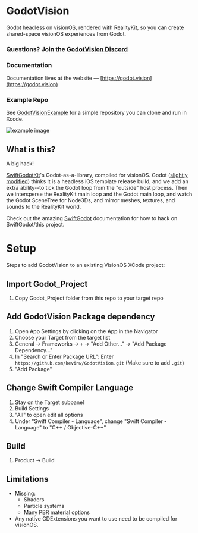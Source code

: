 # GodotVision

Godot headless on visionOS, rendered with RealityKit, so you can create shared-space visionOS experiences from Godot.

### Questions? Join the [GodotVision Discord](https://discord.gg/XvB4dwGUtF)

### Documentation 

Documentation lives at the website — [https://godot.vision](https://godot.vision)

### Example Repo

See [GodotVisionExample](https://github.com/kevinw/GodotVisionExample) for a simple repository you can clone and run in Xcode.

![example image](https://raw.githubusercontent.com/kevinw/GodotVisionExample/main/docs/screenshot1.jpg)

## What is this?

A big hack! 

[SwiftGodotKit](https://github.com/migueldeicaza/SwiftGodotKit)'s Godot-as-a-library, compiled for visionOS. Godot ([slightly modified](https://github.com/multijam/godot/commits/visionos/?author=kevinw)) thinks it is a headless iOS template release build, and we add an extra ability--to tick the Godot loop from the "outside" host process. Then we intersperse the RealityKit main loop and the Godot main loop, and watch the Godot SceneTree for Node3Ds, and mirror meshes, textures, and sounds to the RealityKit world.

Check out the amazing [SwiftGodot](https://migueldeicaza.github.io/SwiftGodotDocs/documentation/swiftgodot/) documentation for how to hack on SwiftGodot/this project.


# Setup
Steps to add GodotVision to an existing VisionOS XCode project:

## Import Godot_Project
1. Copy Godot_Project folder from this repo to your target repo

## Add GodotVision Package dependency
1. Open App Settings by clicking on the App in the Navigator
1. Choose your Target from the target list
1. General -> Frameworks -> `+` -> "Add Other..." -> "Add Package Dependency..."
1. In "Search or Enter Package URL": Enter `https://github.com/kevinw/GodotVision.git` (Make sure to add `.git`)
1. "Add Package"

## Change Swift Compiler Language
1. Stay on the Target subpanel
1. Build Settings
1. "All" to open edit all options
1. Under "Swift Compiler - Language", change "Swift Compiler - Language" to "C++ / Objective-C++"

## Build
1. Product -> Build

## Limitations

* Missing:
    * Shaders
    * Particle systems
    * Many PBR material options
* Any native GDExtensions you want to use need to be compiled for visionOS.
